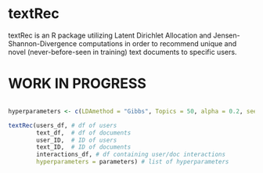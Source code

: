 # textRec
textRec is an R package utilizing Latent Dirichlet Allocation and Jensen-Shannon-Divergence computations in order to recommend unique and novel (never-before-seen in training) text documents to specific users. 


# WORK IN PROGRESS

```R 

hyperparameters <- c(LDAmethod = "Gibbs", Topics = 50, alpha = 0.2, seed = 123, JSDmax = 0.08)

textRec(users_df, # df of users
        text_df,  # df of documents
        user_ID,  # ID of users
        text_ID,  # ID of documents
        interactions_df, # df containing user/doc interactions
        hyperparameters = parameters) # list of hyperparameters
        
```
